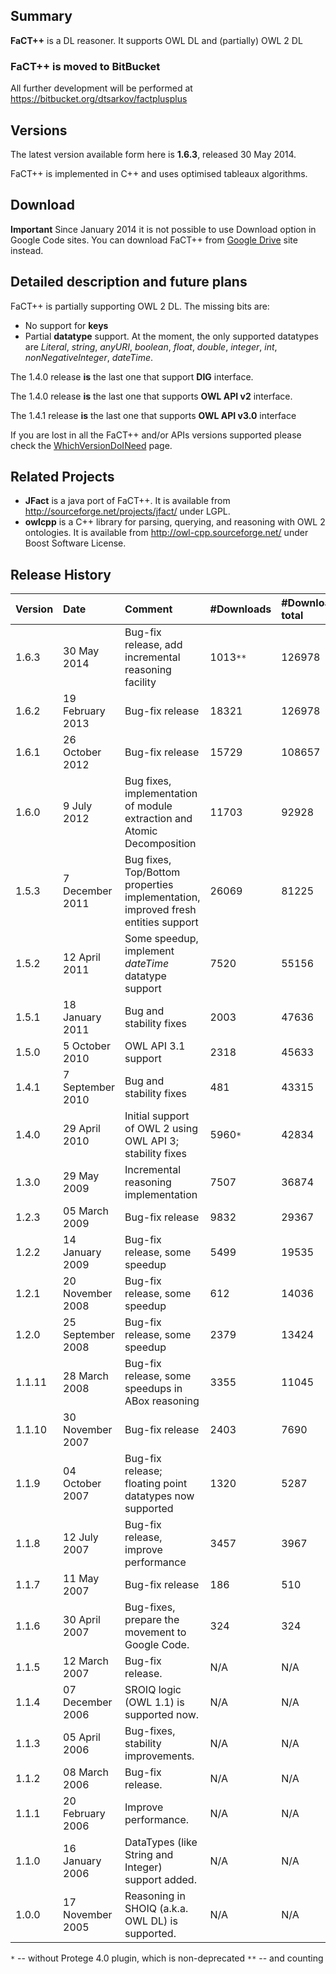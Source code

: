 ## Summary ##

**FaCT++** is a DL reasoner. It supports OWL DL and (partially) OWL 2 DL

### FaCT++ is moved to BitBucket ###

All further development will be performed at https://bitbucket.org/dtsarkov/factplusplus

## Versions ##
The latest version available form here is **1.6.3**, released 30 May 2014.

FaCT++ is implemented in C++ and uses optimised tableaux algorithms.

## Download ##
**Important** Since January 2014 it is not possible to use Download option in Google Code sites. You can download FaCT++ from [Google Drive](https://drive.google.com/folderview?id=0B688Ilel_jz_OVktYU5SdGpsek0&usp=sharing) site instead.

## Detailed description and future plans ##
FaCT++ is partially supporting OWL 2 DL. The missing bits are:
  * No support for **keys**
  * Partial **datatype** support. At the moment, the only supported datatypes are _Literal_, _string_, _anyURI_, _boolean_, _float_, _double_, _integer_, _int_, _nonNegativeInteger_, _dateTime_.

The 1.4.0 release **is** the last one that support **DIG** interface.

The 1.4.0 release **is** the last one that supports **OWL API v2** interface.

The 1.4.1 release **is** the last one that supports **OWL API v3.0** interface

If you are lost in all the FaCT++ and/or APIs versions supported please check the [WhichVersionDoINeed](WhichVersionDoINeed.md) page.

## Related Projects ##

  * **JFact** is a java port of FaCT++. It is available from http://sourceforge.net/projects/jfact/ under LGPL.
  * **owlcpp** is a C++ library for parsing, querying, and reasoning with OWL 2 ontologies. It is available from http://owl-cpp.sourceforge.net/ under Boost Software License.
## Release History ##

| Version | Date | Comment | #Downloads | #Downloads total |
|:--------|:-----|:--------|:-----------|:-----------------|
| 1.6.3   | 30 May 2014 | Bug-fix release, add incremental reasoning facility | 1013`**`   | 126978           |
| 1.6.2   | 19 February 2013 | Bug-fix release | 18321      | 126978           |
| 1.6.1   | 26 October 2012 | Bug-fix release | 15729      | 108657           |
| 1.6.0   | 9 July 2012 | Bug fixes, implementation of module extraction and Atomic Decomposition | 11703      | 92928            |
| 1.5.3   | 7 December 2011 | Bug fixes, Top/Bottom properties implementation, improved fresh entities support | 26069      | 81225            |
| 1.5.2   | 12 April 2011 | Some speedup, implement _dateTime_ datatype support | 7520       | 55156            |
| 1.5.1   | 18 January 2011 | Bug and stability fixes | 2003       | 47636            |
| 1.5.0   | 5 October 2010 | OWL API 3.1 support | 2318       | 45633            |
| 1.4.1   | 7 September 2010 | Bug and stability fixes | 481        | 43315            |
| 1.4.0   | 29 April 2010 | Initial support of OWL 2 using OWL API 3; stability fixes | 5960`*`    | 42834            |
| 1.3.0   | 29 May 2009 | Incremental reasoning implementation | 7507       | 36874            |
| 1.2.3   | 05 March 2009 | Bug-fix release | 9832       | 29367            |
| 1.2.2   | 14 January 2009 | Bug-fix release, some speedup | 5499       | 19535            |
| 1.2.1   | 20 November 2008 | Bug-fix release, some speedup | 612        | 14036            |
| 1.2.0   | 25 September 2008 | Bug-fix release, some speedup | 2379       | 13424            |
| 1.1.11  | 28 March 2008 | Bug-fix release, some speedups in ABox reasoning | 3355       | 11045            |
| 1.1.10  | 30 November 2007 | Bug-fix release | 2403       | 7690             |
| 1.1.9   | 04 October 2007 | Bug-fix release; floating point datatypes now supported | 1320       | 5287             |
| 1.1.8   | 12 July 2007 | Bug-fix release, improve performance | 3457       | 3967             |
| 1.1.7   | 11 May 2007 | Bug-fix release | 186        | 510              |
| 1.1.6   | 30 April 2007 | Bug-fixes, prepare the movement to Google Code. | 324        | 324              |
| 1.1.5   | 12 March 2007 | Bug-fix release. | N/A        | N/A              |
| 1.1.4   | 07 December 2006 | SROIQ logic (OWL 1.1) is supported now. | N/A        | N/A              |
| 1.1.3   | 05 April 2006 | Bug-fixes, stability improvements. | N/A        | N/A              |
| 1.1.2   | 08 March 2006 | Bug-fix release. | N/A        | N/A              |
| 1.1.1   | 20 February 2006 | Improve performance. | N/A        | N/A              |
| 1.1.0   | 16 January 2006 | DataTypes (like String and Integer) support added. | N/A        | N/A              |
| 1.0.0   | 17 November 2005 | Reasoning in SHOIQ (a.k.a. OWL DL) is supported. | N/A        | N/A              |

`*` -- without Protege 4.0 plugin, which is non-deprecated
`**` -- and counting
